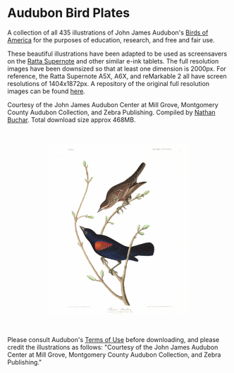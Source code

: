 # Audubon Bird Plates

A collection of all 435 illustrations of John James Audubon's [Birds of America](https://www.audubon.org/birds-of-america) for the purposes of education, research, and free and fair use.

These beautiful illustrations have been adapted to be used as screensavers on the [Ratta Supernote](https://supernote.com) and other similar e-ink tablets. The full resolution images have been downsized so that at least one dimension is 2000px. For reference, the Ratta Supernote A5X, A6X, and reMarkable 2 all have screen resolutions of 1404x1872px. A repository of the original full resolution images can be found [here](https://github.com/nathanbuchar/audubon-bird-plates).

Courtesy of the John James Audubon Center at Mill Grove, Montgomery County Audubon Collection, and Zebra Publishing. Compiled by [Nathan Buchar](https://nathanbuchar.com). Total download size approx 468MB.

<br />
<p align="center">
  <img src="./plates/400-435/plate-420-prairie-starling.jpg" alt="Plate 420 - Prairie Starling" width=320>
</p>
<br />

Please consult Audubon's [Terms of Use](https://www.audubon.org/terms-use) before downloading, and please credit the illustrations as follows: "Courtesy of the John James Audubon Center at Mill Grove, Montgomery County Audubon Collection, and Zebra Publishing."
